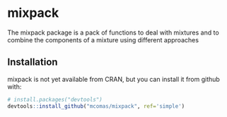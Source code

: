 # mixpack

The mixpack package is a pack of functions to deal with mixtures and to combine the components of a mixture using different approaches
## Installation

mixpack is not yet available from CRAN, but you can install it from github with:

```R
# install.packages("devtools")
devtools::install_github("mcomas/mixpack", ref='simple')
```
